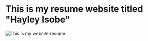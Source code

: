 # This is my resume website titled "Hayley Isobe"
![This is my website resume](https://1423a5b521dc4569bb4fda2c7dc62593.vfs.cloud9.us-east-2.amazonaws.com/_static/LearnCS8-Resume/img/resumewebsite.png)
<!--https://hayleyisobe.github.io/HayleyIsobe-Resume/ -->
